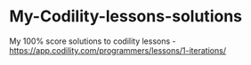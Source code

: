 # My-Codility-lessons-solutions

My 100% score solutions to codility lessons - https://app.codility.com/programmers/lessons/1-iterations/
